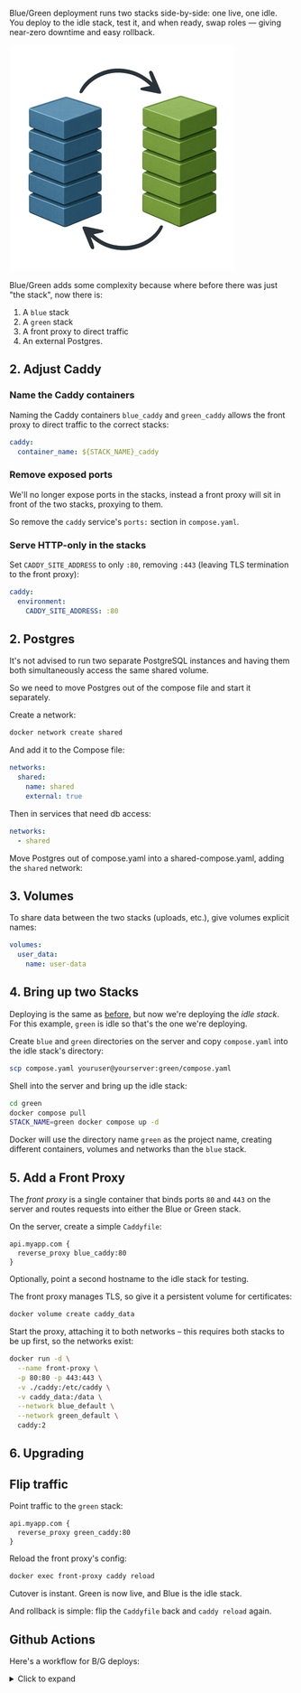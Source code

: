 Blue/Green deployment runs two stacks side-by-side: one live, one idle. You
deploy to the idle stack, test it, and when ready, swap roles — giving
near-zero downtime and easy rollback.

![Blue/Green](assets/bluegreen.png)

Blue/Green adds some complexity because where before there was just "the
stack", now there is:

1. A `blue` stack
2. A `green` stack
3. A front proxy to direct traffic
4. An external Postgres.

## 2. Adjust Caddy

### Name the Caddy containers

Naming the Caddy containers `blue_caddy` and `green_caddy` allows the front
proxy to direct traffic to the correct stacks:

```yaml title="compose.yaml"
caddy:
  container_name: ${STACK_NAME}_caddy
```

### Remove exposed ports

We'll no longer expose ports in the stacks, instead a front proxy will sit in
front of the two stacks, proxying to them.

So remove the `caddy` service's `ports:` section in `compose.yaml`.

### Serve HTTP-only in the stacks

Set `CADDY_SITE_ADDRESS` to only `:80`, removing `:443` (leaving TLS
termination to the front proxy):

```yaml title="compose.yaml"
caddy:
  environment:
    CADDY_SITE_ADDRESS: :80
```

## 2. Postgres

It's not advised to run two separate PostgreSQL instances and having them both simultaneously
access the same shared volume.

So we need to move Postgres out of the compose file and start it separately.

Create a network:

```sh
docker network create shared
```

And add it to the Compose file:

```yaml title="compose.yaml"
networks:
  shared:
    name: shared
    external: true
```

Then in services that need db access:

```yaml title="compose.yaml"
networks:
  - shared
```

Move Postgres out of compose.yaml into a shared-compose.yaml, adding the `shared` network:


## 3. Volumes

To share data between the two stacks (uploads, etc.), give volumes explicit
names:

```yaml title="compose.yaml"
volumes:
  user_data:
    name: user-data
```

## 4. Bring up two Stacks

Deploying is the same as [before](deploying.md), but now we're deploying the
_idle stack_. For this example, `green` is idle so that's the one we're
deploying.

Create `blue` and `green` directories on the server and copy `compose.yaml`
into the idle stack's directory:

```sh
scp compose.yaml youruser@yourserver:green/compose.yaml
```

Shell into the server and bring up the idle stack:

```sh
cd green
docker compose pull
STACK_NAME=green docker compose up -d
```

Docker will use the directory name `green` as the project name, creating
different containers, volumes and networks than the `blue` stack.

## 5. Add a Front Proxy

The _front proxy_ is a single container that binds ports `80` and `443` on the
server and routes requests into either the Blue or Green stack.

On the server, create a simple `Caddyfile`:

```caddyfile title="caddy/Caddyfile"
api.myapp.com {
  reverse_proxy blue_caddy:80
}
```

Optionally, point a second hostname to the idle stack for testing.

The front proxy manages TLS, so give it a persistent volume for certificates:

```sh
docker volume create caddy_data
```

Start the proxy, attaching it to both networks – this requires both stacks to
be up first, so the networks exist:

```sh
docker run -d \
  --name front-proxy \
  -p 80:80 -p 443:443 \
  -v ./caddy:/etc/caddy \
  -v caddy_data:/data \
  --network blue_default \
  --network green_default \
  caddy:2
```

## 6. Upgrading

## Flip traffic

Point traffic to the `green` stack:

```caddyfile title="Caddyfile"
api.myapp.com {
  reverse_proxy green_caddy:80
}
```

Reload the front proxy's config:

```sh
docker exec front-proxy caddy reload
```

Cutover is instant. Green is now live, and Blue is the idle stack.

And rollback is simple: flip the `Caddyfile` back and `caddy reload` again.

## Github Actions

Here's a workflow for B/G deploys:

<details>
<summary>Click to expand</summary>

```yaml title=".github/workflows/ci.yaml"
name: Deploy

on:
  push:
    branches:
      - main

jobs:
  deploy:
    runs-on: ubuntu-latest
    steps:
      - name: Checkout code
        uses: actions/checkout@v4

      - name: Start SSH agent
        uses: webfactory/ssh-agent@v0.9.0
        with:
          ssh-private-key: ${{ secrets.VPS_SSH_KEY }}

      - name: Get the idle stack
        id: idle
        run: |
          ACTIVE=$(ssh -i ~/.ssh/id_rsa -o StrictHostKeyChecking=no \
            ${{ secrets.VPS_USER }}@${{ secrets.VPS_HOST }} \
            'cat active_stack 2>/dev/null || echo blue')

          if [ "$ACTIVE" = "blue" ]; then
            echo "IDLE=green" >> $GITHUB_OUTPUT
          else
            echo "IDLE=blue" >> $GITHUB_OUTPUT
          fi
          echo "ACTIVE=$ACTIVE" >> $GITHUB_OUTPUT

      - name: Copy compose.yaml to idle stack
        uses: appleboy/scp-action@master
        with:
          host: ${{ secrets.VPS_HOST }}
          username: ${{ secrets.VPS_USER }}
          port: 22
          key: ${{ secrets.VPS_SSH_KEY }}
          source: "compose.yaml"
          target: "${{ steps.idle.outputs.IDLE }}/"

      - name: Deploy idle stack
        uses: appleboy/ssh-action@v1.0.3
        with:
          host: ${{ secrets.VPS_HOST }}
          username: ${{ secrets.VPS_USER }}
          key: ${{ secrets.VPS_SSH_KEY }}
          envs: GHCR_PAT
          script: |
            set -euo pipefail
            echo "${{ steps.idle.outputs.ACTIVE }}" > active_stack
            cd ${{ steps.idle.outputs.IDLE }}
            echo "$GHCR_PAT" | docker login ghcr.io -u "${{ github.actor }}" --password-stdin
            DOCKER_CLIENT_TIMEOUT=300 COMPOSE_HTTP_TIMEOUT=300 docker compose pull -q
            STACK_NAME=${{ steps.idle.outputs.IDLE }} docker compose up -d
        env:
          GHCR_PAT: ${{ secrets.GHCR_PAT }}
```

If you want to auto-flip between blue and green, add this extra task:

```yaml
- name: Flip traffic
  uses: appleboy/ssh-action@v1.0.3
  with:
    host: ${{ secrets.VPS_HOST }}
    username: ${{ secrets.VPS_USER }}
    key: ${{ secrets.VPS_SSH_KEY }}
    script: |
      if [ "${{ steps.idle.outputs.IDLE }}" = "blue" ]; then
        sed -i 's/green_caddy/blue_caddy/g' caddy/Caddyfile
      else
        sed -i 's/blue_caddy/green_caddy/g' caddy/Caddyfile
      fi
      docker exec front-proxy caddy reload --config /etc/caddy/Caddyfile
      echo "${{ steps.idle.outputs.IDLE }}" > active_stack
```

</details>

